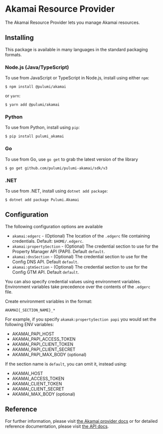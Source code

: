 # Akamai Resource Provider

The Akamai Resource Provider lets you manage Akamai resources.

## Installing

This package is available in many languages in the standard packaging formats.

### Node.js (Java/TypeScript)

To use from JavaScript or TypeScript in Node.js, install using either `npm`:

    $ npm install @pulumi/akamai

or `yarn`:

    $ yarn add @pulumi/akamai

### Python

To use from Python, install using `pip`:

    $ pip install pulumi_akamai

### Go

To use from Go, use `go get` to grab the latest version of the library

    $ go get github.com/pulumi/pulumi-akamai/sdk/v3

### .NET

To use from .NET, install using `dotnet add package`:

    $ dotnet add package Pulumi.Akamai

## Configuration

The following configuration options are available

* `akamai:edgerc` - (Optional) The location of the `.edgerc` file containing credentials. Default: `$HOME/.edgerc`.
* `akamai:propertySection` - (Optional) The credential section to use for the Property Manager API (PAPI). Default `default`.
* `akamai:dnsSection` - (Optional) The credential section to use for the Config DNS API. Default `default`.
* `akamai:gtmSection` - (Optional) The credential section to use for the Config GTM API. Default `default`.

You can also specify credential values using environment variables. Environment variables take precedence over the contents of the `.edgerc` file.

Create environment variables in the format:

`AKAMAI{_SECTION_NAME}_*`

For example, if you specify `akamak:propertySection papi` you would set the following ENV variables:

* AKAMAI_PAPI_HOST
* AKAMAI_PAPI_ACCESS_TOKEN
* AKAMAI_PAPI_CLIENT_TOKEN
* AKAMAI_PAPI_CLIENT_SECRET
* AKAMAI_PAPI_MAX_BODY (optional)

If the section name is `default`, you can omit it, instead using:

* AKAMAI_HOST
* AKAMAI_ACCESS_TOKEN
* AKAMAI_CLIENT_TOKEN
* AKAMAI_CLIENT_SECRET
* AKAMAI_MAX_BODY (optional)

## Reference

For further information, please visit [the Akamai provider docs](https://www.pulumi.com/docs/intro/cloud-providers/akamai)
or for detailed reference documentation, please visit [the API docs](https://www.pulumi.com/docs/reference/pkg/akamai).
